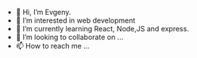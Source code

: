 - 👋 Hi, I’m Evgeny.
- 👀 I’m interested in web development
- 🌱 I’m currently learning React, Node,JS and express.
- 💞️ I’m looking to collaborate on ...
- 📫 How to reach me ...

<!---
EvgenyTomson/EvgenyTomson is a ✨ special ✨ repository because its `README.md` (this file) appears on your GitHub profile.
You can click the Preview link to take a look at your changes.
--->
